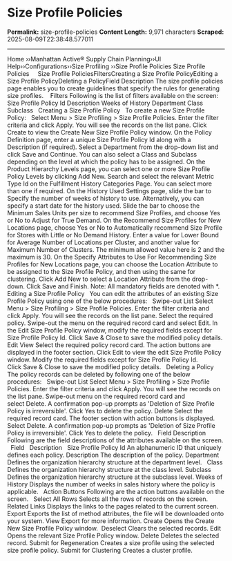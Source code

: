 # Size Profile Policies

**Permalink:** size-profile-policies
**Content Length:** 9,971 characters
**Scraped:** 2025-08-09T22:38:48.577011

---

Home &rsaquo;&rsaquo;Manhattan Active® Supply Chain Planning&rsaquo;&rsaquo;UI Help&rsaquo;&rsaquo;Configurations&rsaquo;&rsaquo;Size Profiling ››Size Profile Policies Size Profile Policies &nbsp; &nbsp; Size Profile PoliciesFiltersCreating a Size Profile PolicyEditing a Size Profile PolicyDeleting a&nbsp;PolicyField Description The size profile policies page enables you to create guidelines that specify the rules for generating size profiles.&nbsp; &nbsp; Filters Following is the list of filters available on the screen: Size Profile Policy Id Description Weeks of History Department Class Subclass &nbsp; Creating a Size Profile Policy &nbsp; To create a new Size Profile Policy: &nbsp; Select Menu &gt; Size Profiling &gt; Size Profile Policies. Enter the filter criteria and click&nbsp;Apply. You will see the records on the list pane. Click Create to view the Create New Size Profile Policy window. On the Policy Definition page, enter a unique Size Profile Policy Id along with a Description (if required). Select a Department from the drop-down list and click Save and Continue. You can also select a Class and Subclass depending on the level at&nbsp;which the policy has to be assigned. On the Product Hierarchy Levels page, you can select one or more Size Profile Policy Levels by clicking Add New. Search and select the relevant Metric Type Id on the Fulfillment History Categories Page. You can select more than one if required. On the History Used Settings page, slide the bar to Specify the number of weeks of history to use. Alternatively, you can specify a start date for the history used. Slide the bar to choose the Minimum Sales Units per size to recommend Size Profiles, and choose Yes or No to Adjust for True Demand. On the Recommend Size Profiles for New Locations page, choose Yes or No to Automatically recommend Size Profile for Stores with Little or No Demand History. Enter a value for Lower Bound for Average Number of Locations per Cluster, and another value for Maximum Number of Clusters. The minimum allowed value here is 2 and the maximum is 30. On the Specify Attributes to Use For Recommending Size Profiles for New Locations page, you can choose the Location Attribute to be assigned to the Size Profile Policy, and then using the same for clustering. Click Add New to select a Location Attribute from the drop-down. Click Save and Finish. Note:&nbsp;All mandatory fields are denoted with *. &nbsp; Editing a Size Profile Policy &nbsp; You can edit the attributes of an existing Size Profile Policy using one of the below procedures: &nbsp; Swipe-out List Select Menu &gt; Size Profiling &gt; Size Profile Policies. Enter the filter criteria and click&nbsp;Apply. You will see the records on the list pane. Select the required policy. Swipe-out the menu on the required record card and select&nbsp;Edit. In the Edit&nbsp;Size Profile Policy&nbsp;window, modify the required fields except for Size Profile Policy Id. Click&nbsp;Save &amp; Close&nbsp;to save the modified policy details. Edit View Select the required policy record card. The action buttons are displayed in the footer section. Click&nbsp;Edit&nbsp;to view the edit&nbsp;Size Profile Policy window. Modify the required fields except for Size Profile Policy Id. Click&nbsp;Save &amp; Close&nbsp;to save the modified policy details. &nbsp; Deleting a&nbsp;Policy &nbsp; The policy records can be deleted by following one of the below procedures: &nbsp; Swipe-out List Select Menu &gt; Size Profiling &gt; Size Profile Policies. Enter the filter criteria and click&nbsp;Apply. You will see the records on the list pane. Swipe-out menu on the required record card and select&nbsp;Delete. A confirmation pop-up prompts as &#39;Deletion of Size Profile Policy is irreversible&#39;. Click&nbsp;Yes&nbsp;to delete the policy. Delete Select the required record card. The footer section with action buttons is displayed. Select&nbsp;Delete. A confirmation pop-up prompts as &#39;Deletion of Size Profile Policy is irreversible&#39;. Click&nbsp;Yes&nbsp;to delete the policy. &nbsp; Field Description Following are the field descriptions of the attributes available on the screen. &nbsp; Field &nbsp; Description &nbsp; Size Profile Policy Id An alphanumeric ID that uniquely defines each policy. Description The description of the policy. Department Defines the organization hierarchy structure at the department level. &nbsp; Class Defines the organization hierarchy structure at the class level. Subclass Defines the organization hierarchy structure at the subclass level. Weeks of History Displays the number of weeks in sales history where the policy is applicable. &nbsp; Action Buttons Following are the action buttons available on the screen. &nbsp; Select All Rows Selects all the rows of records on the screen. Related Links Displays the links to the pages related to the current screen. Export Exports the list of method attributes, the file will be downloaded onto your system. View&nbsp;Export&nbsp;for more information. Create Opens the Create New Size Profile Policy window.&nbsp; Deselect Clears the selected records. Edit Opens the relevant Size Profile Policy window. Delete Deletes the selected record. Submit for Regeneration Creates a size profile using the selected size profile policy. Submit for Clustering Creates a cluster profile. &nbsp;